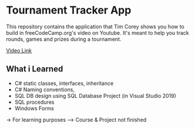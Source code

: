 # Tournament Tracker App

This repository contains the application that Tim Corey shows you how to build in freeCodeCamp.org's video on Youtube.
It's meant to help you track rounds, games and prizes during a tournament.

[Video Link](https://www.youtube.com/watch?v=wfWxdh-_k_4)


## What i Learned
- C# static classes, interfaces, inheritance
- C# Naming conventions,
- SQL DB design using SQL Database Project (in Visual Studio 2019)
- SQL procedures
- Windows Forms


-> For learning purposes
--> Course & Project not finished
